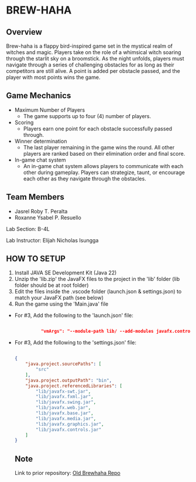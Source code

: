 # BREW-HAHA

## Overview

Brew-haha is a flappy bird-inspired game set in the mystical realm of witches and magic. Players take on the role of a whimsical witch soaring through the starlit sky on a broomstick. As the night unfolds, players must navigate through a series of challenging obstacles for as long as their competitors are still alive. A point is added per obstacle passed, and the player with most points wins the game.

## Game Mechanics

- Maximum Number of Players
  - The game supports up to four (4) number of players.
- Scoring
  - Players earn one point for each obstacle successfully passed through.
- Winner determination
  - The last player remaining in the game wins the round. All other players are ranked based on their elimination order and final score.
- In-game chat system
  - An in-game chat system allows players to communicate with each other during gameplay. Players can strategize, taunt, or encourage each other as they navigate through the obstacles.

## Team Members

- Jasrel Roby T. Peralta
- Roxanne Ysabel P. Resuello

Lab Section: B-4L

Lab Instructor: Elijah Nicholas Isungga

## HOW TO SETUP

1. Install JAVA SE Development Kit (Java 22)
2. Unzip the 'lib.zip' the JavaFX files to the project in the 'lib' folder (lib folder should be at root folder)
3. Edit the files inside the .vscode folder (launch.json & settings.json) to match your JavaFX path (see below)
4. Run the game using the 'Main.java' file
  
- For #3, Add the following to the 'launch.json' file:
  
  ```json
  
            "vmArgs": "--module-path lib/ --add-modules javafx.controls,javafx.fxml"
  ```

- For #3, Add the following to the 'settings.json' file:

  ```json
  
  {
      "java.project.sourcePaths": [
          "src"
      ],
      "java.project.outputPath": "bin",
      "java.project.referencedLibraries": [
          "lib/javafx-swt.jar",
          "lib/javafx.fxml.jar",
          "lib/javafx.swing.jar",
          "lib/javafx.web.jar",
          "lib/javafx.base.jar",
          "lib/javafx.media.jar",
          "lib/javafx.graphics.jar",
          "lib/javafx.controls.jar"
      ]
  }
  ```

  ## Note
  Link to prior repository: [Old Brewhaha Repo](https://github.com/jasrelperalta/brewhaha)
